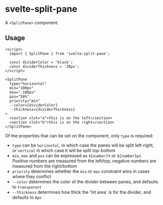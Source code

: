 # svelte-split-pane

A `<SplitPane>` component.

## Usage

```svelte
<script>
  import { SplitPane } from 'svelte-split-pane';

  const dividerColor = 'black';
  const dividerThickness = '20px';
</script>

<SplitPane
  type="horizontal"
  min="100px"
  max="-100px"
  pos="50%"
  priority="min"
  --color={dividerColor}
  --thickness={dividerThickness}
>
  <section slot="a">this is on the left</section>
  <section slot="b">this is on the right</section>
</SplitPane>
```

Of the properties that can be set on the component, only `type` is required:

- `type` can be `horizontal`, in which case the panes will be split left-right, or `vertical` in which case it will be split top-bottom
- `min`, `max` and `pos` can be expressed as `${number}%` or `${number}px`. Positive numbers are measured from the left/top, negative numbers are measured from the right/bottom
- `priority` determines whether the `min` or `max` constraint wins in cases where they conflict
- `--color` determines the color of the divider between panes, and defaults to `transparent`
- `--thickness` determines how thick the 'hit area' is for the divider, and defaults to `8px`
